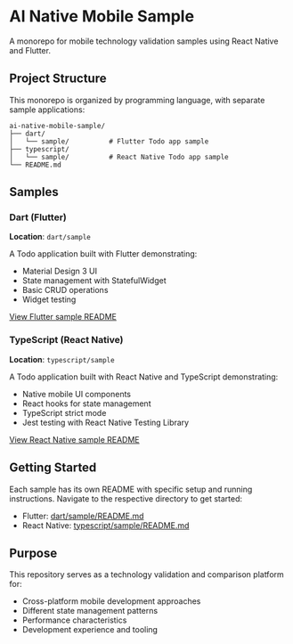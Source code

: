 # AI Native Mobile Sample

A monorepo for mobile technology validation samples using React Native and Flutter.

## Project Structure

This monorepo is organized by programming language, with separate sample applications:

```
ai-native-mobile-sample/
├── dart/
│   └── sample/          # Flutter Todo app sample
├── typescript/
│   └── sample/          # React Native Todo app sample
└── README.md
```

## Samples

### Dart (Flutter)

**Location**: `dart/sample`

A Todo application built with Flutter demonstrating:
- Material Design 3 UI
- State management with StatefulWidget
- Basic CRUD operations
- Widget testing

[View Flutter sample README](./dart/sample/README.md)

### TypeScript (React Native)

**Location**: `typescript/sample`

A Todo application built with React Native and TypeScript demonstrating:
- Native mobile UI components
- React hooks for state management
- TypeScript strict mode
- Jest testing with React Native Testing Library

[View React Native sample README](./typescript/sample/README.md)

## Getting Started

Each sample has its own README with specific setup and running instructions. Navigate to the respective directory to get started:

- Flutter: [dart/sample/README.md](./dart/sample/README.md)
- React Native: [typescript/sample/README.md](./typescript/sample/README.md)

## Purpose

This repository serves as a technology validation and comparison platform for:
- Cross-platform mobile development approaches
- Different state management patterns
- Performance characteristics
- Development experience and tooling